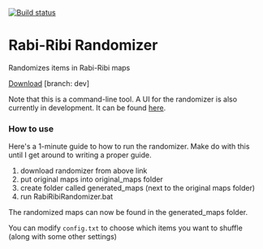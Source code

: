 [![Build status](https://ci.appveyor.com/api/projects/status/wv15wfiegbymmyg3/branch/dev?svg=true)](https://ci.appveyor.com/project/wcko87/rabiribi-randomizer/branch/dev)

# Rabi-Ribi Randomizer
Randomizes items in Rabi-Ribi maps

[Download](https://ci.appveyor.com/project/wcko87/rabiribi-randomizer/build/artifacts?branch=dev) [branch: dev]

Note that this is a command-line tool. A UI for the randomizer is also currently in development. It can be found [here](https://github.com/AzureHakua/rabiribi-randomizer-ui).

### How to use
Here's a 1-minute guide to how to run the randomizer. Make do with this until I get around to writing a proper guide.

1. download randomizer from above link
2. put original maps into original_maps folder
3. create folder called generated_maps (next to the original maps folder)
4. run RabiRibiRandomizer.bat

The randomized maps can now be found in the generated_maps folder.

You can modify `config.txt` to choose which items you want to shuffle (along with some other settings)
